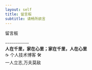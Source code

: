 ```yaml
---
layout: self
title: 留言板
subtitle: 请畅所欲言
---
```


<div>
 <p>
    留言板
    </p>
</div>

<div class="about">
<div class="about__devider">------------</div>
<div class="about__text">
<strong> 人在千里，家在心里；家在千里，人在心里 </strong>
<br>☕ 个人技术博客 🛠️
<br> 一人立志,万夫莫敌
</div>
</div>